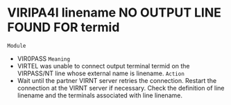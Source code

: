 # VIRIPA4I linename NO OUTPUT LINE FOUND FOR termid
`Module`
- VIR0PASS
`Meaning`
- VIRTEL was unable to connect output terminal termid on the VIRPASS/NT line whose external name is linename.
`Action`
- Wait until the partner VIRNT server retries the connection. Restart the connection at the VIRNT server if necessary. Check the definition of line linename and the terminals associated with line linename.
